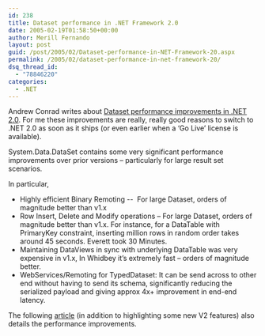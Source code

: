 ```yaml
---
id: 238
title: Dataset performance in .NET Framework 2.0
date: 2005-02-19T01:58:50+00:00
author: Merill Fernando
layout: post
guid: /post/2005/02/Dataset-performance-in-NET-Framework-20.aspx
permalink: /2005/02/dataset-performance-in-net-framework-20/
dsq_thread_id:
  - "78846220"
categories:
  - .NET
---
```

<p>Andrew Conrad writes about <a href="http://blogs.msdn.com/aconrad/archive/2005/02/16/374757.aspx">Dataset performance improvements in .NET 2.0</a>. For me these improvements are really, really good reasons to switch to .NET 2.0 as soon as it ships (or even earlier when a &lsquo;Go Live&rsquo; license is available). </p>
<p>System.Data.DataSet contains some very significant performance improvements over prior versions &ndash; particularly for large result set scenarios.</p>
<p>In particular,</p>
<ul>
<li>Highly efficient Binary Remoting --&nbsp; For large Dataset, orders of magnitude better than v1.x </li>
<li>Row Insert, Delete and Modify operations &ndash; For large Dataset, orders of magnitude better than v1.x. For instance, for a DataTable with PrimaryKey constraint, inserting million rows in random order takes around 45 seconds. Everett took 30 Minutes.</li>
<li>Maintaining DataViews in sync with underlying DataTable was very expensive in v1.x, In Whidbey it&rsquo;s extremely fast &ndash; orders of magnitude better.</li>
<li>WebServices/Remoting for TypedDataset: It can be send across to other end without having to send its schema, significantly reducing the serialized payload and giving approx 4x+ improvement in end-end latency. </li></ul>
<p>The following <a href="http://msdn.microsoft.com/data/default.aspx?pull=/library/en-us/dnadonet/html/datasetenhance.asp">article</a> (in addition to highlighting some new V2 features) also details the performance improvements.</p>